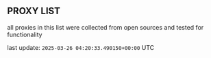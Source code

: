 ## PROXY LIST

all proxies in this list were collected from open sources and tested for functionality

last update: `2025-03-26 04:20:33.490150+00:00` UTC